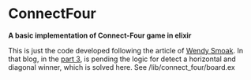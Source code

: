 # ConnectFour

**A basic implementation of Connect-Four game in elixir**

This is just the code developed following the article of [Wendy Smoak](http://wsmoak.net/2015/10/22/connect-four-elixir-part-1.html).
In that blog, in the [part 3](http://wsmoak.net/2015/10/26/connect-four-elixir-part-3.html#conclusion), is pending the logic for detect a horizontal and diagonal winner, which is solved here. See /lib/connect_four/board.ex
